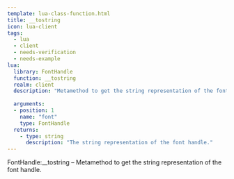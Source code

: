```yaml
---
template: lua-class-function.html
title: __tostring
icon: lua-client
tags:
  - lua
  - client
  - needs-verification
  - needs-example
lua:
  library: FontHandle
  function: __tostring
  realm: client
  description: "Metamethod to get the string representation of the font handle."
  
  arguments:
  - position: 1
    name: "font"
    type: FontHandle
  returns:
    - type: string
      description: "The string representation of the font handle."
---
```


<div class="lua__search__keywords">
FontHandle:__tostring &#x2013; Metamethod to get the string representation of the font handle.
</div>
